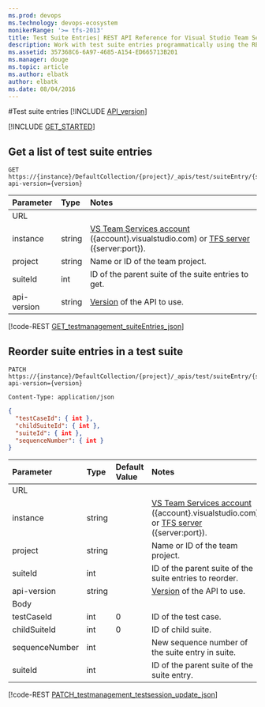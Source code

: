 ```yaml
---
ms.prod: devops
ms.technology: devops-ecosystem
monikerRange: '>= tfs-2013'
title: Test Suite Entries| REST API Reference for Visual Studio Team Services and Team Foundation Server
description: Work with test suite entries programmatically using the REST APIs for Visual Studio Team Services and Team Foundation Server.
ms.assetid: 357368C6-6A97-4685-A154-ED665713B201
ms.manager: douge
ms.topic: article
ms.author: elbatk
author: elbatk
ms.date: 08/04/2016
---
```


#Test suite entries
[!INCLUDE [API_version](../_data/version3-preview1.md)]

[!INCLUDE [GET_STARTED](../_data/get-started.md)]

## Get a list of test suite entries

```no-highlight
GET https://{instance}/DefaultCollection/{project}/_apis/test/suiteEntry/{suiteId}?api-version={version}
```

| Parameter   | Type   | Notes
|:------------|:-------|:-----------
| URL
| instance    | string | [VS Team Services account](/integrate/get-started/rest/basics.md) ({account}.visualstudio.com) or [TFS server](/integrate/get-started/rest/basics.md) ({server:port}). 
| project     | string | Name or ID of the team project.
| suiteId     | int    | ID of the parent suite of the suite entries to get.
| api-version | string | [Version](../../concepts/rest-api-versioning.md) of the API to use.


[!code-REST [GET_testmanagement_suiteEntries_json](./_data/suiteEntries/GET__test_suiteentry__suiteId_.json)]


## Reorder suite entries in a test suite

```no-highlight
PATCH https://{instance}/DefaultCollection/{project}/_apis/test/suiteEntry/{suiteId}?api-version={version}
```
```http
Content-Type: application/json
```
```json
{
  "testCaseId": { int },
  "childSuiteId": { int },
  "suiteId": { int },
  "sequenceNumber": { int }
}
```

| Parameter       | Type   |Default Value | Notes
|:----------------|:-------|:------------ |:------------------------------
| URL
| instance        | string |               |[VS Team Services account](/integrate/get-started/rest/basics.md) ({account}.visualstudio.com) or [TFS server](/integrate/get-started/rest/basics.md) ({server:port}). 
| project         | string |               |Name or ID of the team project.
| suiteId         | int    |               |ID of the parent suite of the suite entries to reorder.
| api-version     | string |               |[Version](../../concepts/rest-api-versioning.md) of the API to use.
| Body
| testCaseId      | int    | 0             |ID of the test case.
| childSuiteId    | int    | 0             |ID of child suite.
| sequenceNumber  | int    |               |New sequence number of the suite entry in suite.
| suiteId         | int    |               |ID of the parent suite of the suite entry.

[!code-REST [PATCH_testmanagement_testsession_update_json](./_data/suiteEntries/PATCH__test_suiteentry__suiteId_.json)]